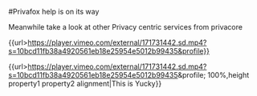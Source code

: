 #Privafox help is on its way

Meanwhile take a look at other Privacy centric services from privacore  

{{url>https://player.vimeo.com/external/171731442.sd.mp4?s=10bcd11fb38a4920561eb18e25954e5012b99435&profile}}

{{url>https://player.vimeo.com/external/171731442.sd.mp4?s=10bcd11fb38a4920561eb18e25954e5012b99435&profile; 100%,height property1 property2 alignment|This is Yucky}}


